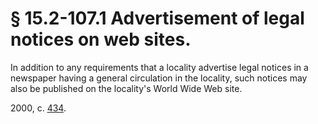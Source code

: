 # § 15.2-107.1 Advertisement of legal notices on web sites.

<p>In addition to any requirements that a locality advertise legal notices in a newspaper having a general circulation in the locality, such notices may also be published on the locality's World Wide Web site.</p><p>2000, c. <a href='http://lis.virginia.gov/cgi-bin/legp604.exe?001+ful+CHAP0434'>434</a>.</p>